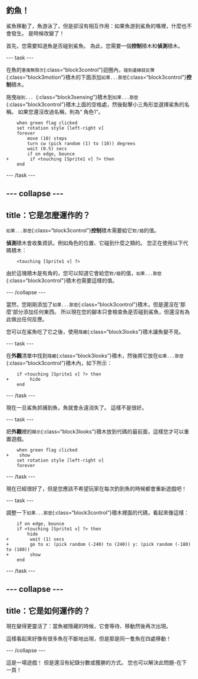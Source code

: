 ## 釣魚！

鯊魚移動了，魚游泳了，但是卻沒有相互作用：如果魚游到鯊魚的嘴裡，什麼也不會發生。 是時候改變了！

首先，您需要知道魚是否碰到鯊魚。 為此，您需要一個**控制**積木和**偵測**積木。

--- task ---

在魚的`重複無限次`{:class=“block3control”}迴圈內，`碰到邊緣就反彈`{:class=“block3motion”}積木的下面添加`如果...那麼`{:class=“block3control”}**控制**積木。

拖曳`碰到... `{:class=“block3sensing”}積木到`如果...那麼`{:class=“block3control”}積木上面的空格處，然後點擊小三角形並選擇鯊魚的名稱。 如果您還沒改過名稱，則為“ 角色1”。

```blocks3
    when green flag clicked
    set rotation style [left-right v]
    forever 
        move (10) steps
        turn cw (pick random (1) to (10)) degrees
        wait (0.5) secs
        if on edge, bounce
+        if <touching [Sprite1 v] ?> then
    end
```

--- /task ---

--- collapse ---
---
title：它是怎麼運作的？
---
`如果...那麼`{:class=“block3control”}**控制**積木需要給它`對/錯`的值。

**偵測**積木會收集資訊，例如角色的位置、它碰到什麼之類的。 您正在使用以下代碼積木：

```blocks3
    <touching [Sprite1 v] ?>
```

由於這塊積木是有角的，您可以知道它會給您`對/錯`的值，`如果...那麼`{:class=“block3control"}積木也需要這樣的值。

--- /collapse ---

當然，您剛剛添加了`如果...那麼`{:class=“block3control”}積木，但是還沒在'那麼'部分添加任何東西。 所以現在您的腳本只會檢查魚是否碰到鯊魚，但還沒有為此做出任何反應。

您可以在鯊魚吃了它之後，使用`隱藏`{:class=“block3looks”}積木讓魚變不見。

--- task ---

在**外觀**清單中找到`隱藏`{:class=“block3looks”}積木，然後將它放在`如果...那麼`{:class=“block3control”}積木內，如下所示：

```blocks3
    if <touching [Sprite1 v] ?> then
+        hide
    end
```

--- /task ---

現在一旦鯊魚抓捕到魚，魚就會永遠消失了。 這樣不是很好。

--- task ---

把**外觀**裡的`顯示`{:class=“block3looks”}積木放到代碼的最前面，這樣您才可以重置遊戲。

```blocks3
    when green flag clicked
+    show
    set rotation style [left-right v]
    forever
```

--- /task ---

現在已經很好了，但是您應該不希望玩家在每次釣到魚的時候都會重新遊戲吧！

--- task ---

調整一下`如果...那麼`{:class=“block3control”}積木裡面的代碼，看起來像這樣：

```blocks3
    if on edge, bounce
    if <touching [Sprite1 v] ?> then
        hide
+        wait (1) secs
+        go to x: (pick random (-240) to (240)) y: (pick random (-180) to (180))
+        show
    end
```

--- /task ---

--- collapse ---
---
title：它是如何運作的？
---
現在變得更靈活了：當魚被隱藏的時候，它會等待、移動然後再次出現。

這樣看起來好像有很多魚在不斷地出現，但是那是同一隻魚在四處移動！

--- /collapse ---

這是一場遊戲！ 但是還沒有紀錄分數或獲勝的方式。 您也可以解決此問題-在下一頁！